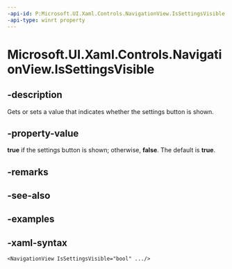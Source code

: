 ```yaml
---
-api-id: P:Microsoft.UI.Xaml.Controls.NavigationView.IsSettingsVisible
-api-type: winrt property
---
```

<!-- Property syntax.
public bool IsSettingsVisible { get;  set; }
-->

# Microsoft.UI.Xaml.Controls.NavigationView.IsSettingsVisible


## -description

Gets or sets a value that indicates whether the settings button is shown.


## -property-value

**true** if the settings button is shown; otherwise, **false**. The default is **true**.


## -remarks


## -see-also


## -examples


## -xaml-syntax

```xaml
<NavigationView IsSettingsVisible="bool" .../>
```


